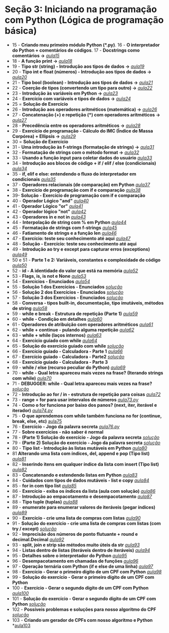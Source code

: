 # Seção 3: Iniciando na programação com Python (Lógica de programação básica)

- 15 - **Criando meu primeiro módulo Python (*.py)**. 16 - **O interpretador do Python + comentários de códigos**. 17 - **Docstrings como comentários ->**  *[aula15](aula15.py)*
- 18 - **A função print ->** *[aula18](aula18.py)*
- 19 - **Tipo str (string) - Introdução aos tipos de dados ->** *[aula19](aula19.py)*
- 20 - **Tipo int e float (números) - Introdução aos tipos de dados ->** *[aula20](aula20.py)*
- 21 - **Tipo bool (boolean) - Introdução aos tipos de dados ->** *[aula21](aula20.py)*
- 22 - **Coerção de tipos (convertendo um tipo para outro) ->**  *[aula22](aula22.py)*
- 23 - **Introdução às variáveis em Python ->** *[aula23](aula23.py)*
- 24 - **Exercício com variáveis e tipos de dados ->** *[aula24](aula24.py)*
- 25 = **Solução de Exercício**
- 26 - **Introdução aos operadores aritméticos (matemática) ->** *[aula26](aula26.py)*
- 27 - **Concatenação (+) e repetição (\*) com operadores aritméticos ->** *[aula27](aula27.py)*
- 28 - **Precedência entre os operadores aritméticos ->** *[aula28](aula28.py)*
- 29 - **Exercício de programação - Cálculo do IMC (Índice de Massa Corpórea) + Ellipsis ->** *[aula29](aula29.py)*
- 30 = **Solução de Exercício**
- 31 - **Uma introdução às f-strings (formatação de strings) ->** *[aula31](aula31.py)*
- 32 - **Formatação de strings com o método format ->** *[aula32](aula32.py)*
- 33 -  **Usando a função input para coletar dados do usuário** *[aula33](aula33.py)*
- 34 - **Introdução aos blocos de código + if / elif / else (condicionais)** *[aula34](aula34.py)*
- 35 - **if, elif e else: entendendo o fluxo do interpretador em condicionais** *[aula35](aula35.py)*
- 37 - **Operadores relacionais (de comparação) em Python** *[aula37](aula37.py)*
- 38 - **Exercício de programação com if e comparação** *[aula38](aula38.py)*
- 39-  **Solução - Exercício de programação com if e comparação**
- 40 - **Operador Lógico "and"** *[aula40](aula40.py)*
- 41 - **Operador Lógico "or"** *[aula41](aula41.py)*
- 42 - **Operador lógico "not"** *[aula42](aula42.py)*
- 43 - **Operadores in e not in** *[aula43](aula43.py)*
- 44 - **Interpolação de string com % em Python** *[aula44](aula44.py)*
- 45 - **Formatação de strings com f-strings** *[aula45](aula45.py)*
- 46 - **Fatiamento de strings e a função len** *[aula46](aula46.py)*
- 47 - **Exercício: teste seu conhecimento até aqui** *[aula47](aula47.py)*
- 48 - **Solução - Exercício: teste seu conhecimento até aqui**
- 49 - **Introdução ao try e except para capturar erros (exceptions)** *[aula49](aula49.py)*
- 50 e 51 - **Parte 1 e 2: Variáveis, constantes e complexidade de código** *[aula50](aula50.py)*
- 52 - **id - A identidade do valor que está na memória** *[aula52](aula52.py)*
- 53 - **Flags, is, is not e None** *[aula53](aula53.py)*
- 54 - **Exercícios - Enunciados** *[aula54](aula54.py)*
- 55 - **Solução 1 dos Exercícios - Enunciados** *[solução](https://github.com/luizomf/cursopython2023/commit/52994846438aaad92d40788260fb12522aa3082a#diff-f0d7b69208694cb2f748d0f32c56dc9fa1cd49ecfccaf6b26353026a3e7e6bbe)*
- 56 - **Solução 2 dos Exercícios - Enunciados** *[solução](https://github.com/luizomf/cursopython2023/blob/33faded61e80444b18a8210d9403d40592bd9bc3/aula32.py)*
- 57 - **Solução 3 dos Exercícios - Enunciados** *[solução](https://github.com/luizomf/cursopython2023/blob/33faded61e80444b18a8210d9403d40592bd9bc3/aula32.py)*
- 58 - **Conversa - tipos built-in, documentação, tipo imutáveis, métodos de string** *[aula58](aula58.py)*
- 59 - **while e break - Estrutura de repetição (Parte 1)** *[aula59](aula59.py)*
- 60 - **while - Condição em detalhes** *[aula60](aula60.py)*
- 61 - **Operadores de atribuição com operadores aritméticos** *[aula61](aula61.py)*
- 62 - **while + continue - pulando alguma repetição** *[aula62](aula62.py)*
- 63 - **while + while (laços internos)** *[aula63](aula63.py)*
- 64 - **Exercício guiado com while** *[aula64](aula64.py)*
- 65 - **Solução do exercício guiado com while** *[solução](https://github.com/luizomf/cursopython2023/blob/7b48465a80068aaab91073c3b7f4f9a77dff50fc/aula39.py)*
- 66 - **Exercício guiado - Calculadora - Parte 1** *[aula66](aula66.py)*
- 67 - **Exercício guiado - Calculadora - Parte2**  *[solução](https://github.com/luizomf/cursopython2023/blob/9fbb8ff8837c12618365ad7b3ac4728e1f1c3b38/aula40.py)*
- 68 - **Exercício guiado - Calculadora - Parte 3**
- 69 - **while / else (recurso peculiar do Python)** *[aula69](https://github.com/luizomf/cursopython2023/blob/69b7c76071902625f03beaffc10ba3b514b382c6/aula41.py)*
- 70 - **while - Qual letra apareceu mais vezes na frase? (Iterando strings com while)** *[aula70](aula70.py)*
- 71 - **DEBUGGER: while - Qual letra apareceu mais vezes na frase?** *[solução](https://github.com/luizomf/cursopython2023/blob/054eb06240cf90f5b8a13471d602ce384b513b0c/aula42.py)*
- 72 - **Introdução ao for / in - estrutura de repetição para coisas** *[aula72](aula72.py)*
- 73 - **range + for para usar intervalos de números** *[aula73.py](aula73.py)*
- 74 - **Como o for funciona por baixo dos panos? (next, iter, iterável e iterador)** *[aula74.py](aula74.py)*
- 75 - **O que aprendemos com while também funciona no for (continue, break, else, etc)** [aula75](aula75.py)
- 76 - **Exercício - Jogo da palavra secreta** *[aula76.py](aula76.py)*
- 77 - **Sobre exercícios - não saber é normal**
- 78 - **(Parte 1) Solução do exercício - Jogo da palavra secreta** *[solução](https://github.com/luizomf/cursopython2023/blob/952acfec22dedad81c42b1305ab2564d3da3c021/aula47.py)*
- 79 - **(Parte 2) Solução do exercício - Jogo da palavra secreta** *[solução](https://github.com/luizomf/cursopython2023/blob/06714511609940c132648e7ffecb2bb06ec36f0b/aula47.py)*
- 80 - **Tipo list - Introdução às listas mutáveis em Python** *[aula80](aula80.py)*
- 81  **Alterando uma lista com índices, del, append e pop (Tipo list)** *[aula81](aula81.py)*
- 82 - **Inserindo itens em qualquer índice da lista com insert (Tipo list)** *[aula82](aula82.py)*
- 83 - **Concatenando e estendendo listas em Python** *[aula83](aula83.py)*
- 84 - **Cuidados com tipos de dados mutáveis - list e copy** *[aula84](aula82.py)*
- 85 - **for in com tipo list** *[aula85](aula85.py)*
- 86 - **Exercício - exiba os índices da lista (aula com solução)** *[aula86](aula86.py)*
- 87 - **Introdução ao empacotamento e desempacotamento** *[aula87](aula87.py)*
- 88 - **Tipo tuple (tuplas)** *[aula88](aula88.py)*
- 89 - **enumerate para enumerar valores de iteráveis (pegar índices)** *[aula89](aula89.py)*
- 90 - **Exercício - crie uma lista de compras com listas** *[aula90](aula90.py)*
- 91 - **Solução do exercício - crie uma lista de compras com listas (com try / except)** *[solução](https://github.com/luizomf/cursopython2023/blob/1e0e53b8c30fbcf370dd5ca3edc2a74dd99727a2/aula54.py)*
- 92 - **Imprecisão dos números de ponto flutuante + round e decimal.Decimal** *[aula92](aula92.py)*
- 93 - **split, join e strip são métodos muito úteis da str** *[aula93](aula93.py)*
- 94 - **Listas dentro de listas (iteráveis dentro de iteráveis)** *[aula94](aula94.py)*
- 95 - **Detalhes sobre o interpretador do Python** *[aula95](aula95.py)*
- 96 - **Desempacotamento em chamadas de funções** *[aula96](aula96.py)*
- 97 - **Operação ternária com Python (if e else de uma linha)** *[aula97](aula97.py)*
- 98 - **Exercício - Gerar o primeiro dígito de um CPF com Python** *[aula98](aula98.py)*
- 99 - **Solução do exercício - Gerar o primeiro dígito de um CPF com Python**
- 100 -  **Exercício - Gerar o segundo dígito de um CPF com Python** *[aula100](aula100.py)*
- 101 - **Solução do exercício - Gerar o segundo dígito de um CPF com Python** *[solução](https://github.com/luizomf/cursopython2023/blob/a39197026bc836d7db53543689e289057b9ed740/aula62.py)*
- 102 - **Possíveis problemas e soluções para nosso algoritmo do CPF** *[solução](https://github.com/luizomf/cursopython2023/blob/4b38f48e2cde665bdb29ec419b9d00fc7d772caf/aula63.py)*
- 103 - **Criando um gerador de CPFs com nosso algoritmo e Python** *[aula103](aula103.py)

